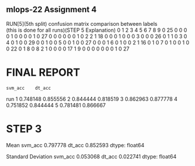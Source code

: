 ## mlops-22 Assignment 4
RUN[5](5th split) confusion matrix comparison between labels  
(this is done for all runs)(STEP 5 Explanation)
    0   1   2   3   4   5   6   7   8   9
0  25   0   0   0   0   1   0   0   0   0
1   0  27   0   0   0   0   0   0   1   0
2   2   1  18   0   0   0   1   0   0   0
3   0   0   0  26   0   1   1   0   3   0
4   0   1   0   0  29   0   0   1   0   0
5   0   0   1   0   0  27   0   0   0   1
6   0   1   0   0   2   1  16   0   1   0
7   0   1   0   0   1   0   0  22   0   1
8   0   8   2   1   0   0   0   0  17   1
9   0   0   0   0   0   0   0   1   0  27

# FINAL REPORT
    svm_acc    dt_acc
run
1    0.748148  0.855556
2    0.844444  0.818519
3    0.862963  0.877778
4    0.751852  0.844444
5    0.781481  0.866667

# STEP 3
Mean
svm_acc    0.797778
dt_acc     0.852593
dtype: float64

Standard Deviation
 svm_acc    0.053068
dt_acc     0.022741
dtype: float64